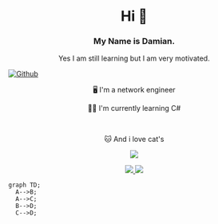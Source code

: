 <h1 align="center"> Hi 👋 </h1>
<h3 align="center"> My Name is Damian. </h3>
<p align="center"> Yes I am still learning but I am very motivated.</p>

<!--Social Media Buttons-->
[![Github](https://img.shields.io/github/followers/Scherlda?label=Follow&style=social)](https://github.com/scherlda)

<!--About me-->
<p align="center"> 🖥️ I'm a network engineer</p>
<p align="center"> 🧑‍💻 I'm currently learning C#</p></br>
<p align="center"> 🐱 And i love cat's 

<!--statistics-->
<p align="center">
	<img src="https://github-readme-stats.vercel.app/api?username=Scherlda&show_icons=true&theme=radical" />
</p>

<div align="center">
	<a href="https://github.com/Scherlda/sw_developer_2021_damian">
	  <img src="https://github-readme-stats.vercel.app/api/pin/?username=scherlda&repo=sw_developer_2021_damian" />
	</a>
	<img src="https://github-readme-stats.vercel.app/api/top-langs/?username=scherlda" />
</div>

```mermaid
graph TD;
  A-->B;
  A-->C;
  B-->D;
  C-->D;
```
